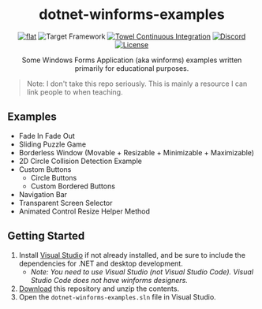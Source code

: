 <h1 align="center">
	dotnet-winforms-examples
</h1>

<p align="center">
	<a href="https://github.com/ZacharyPatten/dotnet-winforms-examples" alt="GitHub repo"><img alt="flat" src="https://img.shields.io/badge/github-repo-black?logo=github&amp;style=flat"></a>
	<img src="https://img.shields.io/badge/dynamic/xml?color=%23512bd4&label=target&query=%2F%2FTargetFramework%5B1%5D&url=https%3A%2F%2Fraw.githubusercontent.com%2FZacharyPatten%2Fdotnet-winforms-examples%2Fmain%2Fdotnet-winforms-examples%2Fdotnet-winforms-examples.csproj&logo=.net" title="Target Framework" alt="Target Framework">
	<a href="https://github.com/ZacharyPatten/dotnet-winforms-examples/actions/workflows/Build.yml" alt="Towel Continuous Integration"><img src="https://github.com/ZacharyPatten/dotnet-winforms-examples/actions/workflows/Build.yml/badge.svg" title="Go To Action" alt="Towel Continuous Integration"></a>
	<a href="https://discord.gg/4XbQbwF" alt="Discord"><img src="https://img.shields.io/discord/557244925712924684?logo=discord&logoColor=ffffff&color=7389D8" title="Go To Discord Server" alt="Discord"/></a>
	<a href="https://github.com/ZacharyPatten/dotnet-winforms-examples/blob/main/LICENSE" alt="License"><img src="https://img.shields.io/badge/license-MIT-green.svg" title="Go To License" alt="License"/></a>
</p>

<p align="center">
	Some Windows Forms Application (aka winforms) examples written primarily for educational purposes.
</p>

> Note: I don't take this repo seriously. This is mainly a resource I can link people to when teaching.

## Examples

- Fade In Fade Out
- Sliding Puzzle Game
- Borderless Window (Movable + Resizable + Minimizable + Maximizable)
- 2D Circle Collision Detection Example
- Custom Buttons
    - Circle Buttons
    - Custom Bordered Buttons
- Navigation Bar
- Transparent Screen Selector
- Animated Control Resize Helper Method

## Getting Started

1. Install [Visual Studio](https://visualstudio.microsoft.com/) if not already installed, and be sure to include the dependencies for .NET and desktop development.
    - _Note: You need to use Visual Studio (not Visual Studio Code). Visual Studio Code does not have winforms designers._
2. [Download](https://github.com/ZacharyPatten/dotnet-winforms-examples/archive/main.zip) this repository and unzip the contents.
3. Open the `dotnet-winforms-examples.sln` file in Visual Studio.